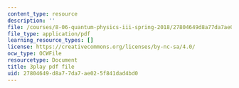 ```yaml
---
content_type: resource
description: ''
file: /courses/8-06-quantum-physics-iii-spring-2018/27804649d8a77da7ae025f841dad4bd0_KYabRbRR-dU.pdf
file_type: application/pdf
learning_resource_types: []
license: https://creativecommons.org/licenses/by-nc-sa/4.0/
ocw_type: OCWFile
resourcetype: Document
title: 3play pdf file
uid: 27804649-d8a7-7da7-ae02-5f841dad4bd0
---
```


